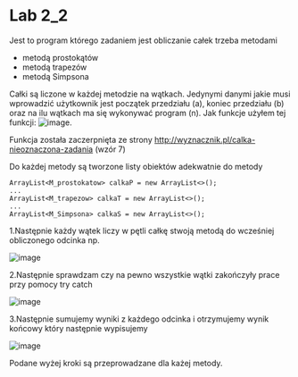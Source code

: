 # Lab 2_2

Jest to program którego zadaniem jest obliczanie całek trzeba metodami
- metodą prostokątów
- metodą trapezów
- metodą Simpsona

Całki są liczone w każdej metodzie na wątkach. Jedynymi danymi jakie musi wprowadzić
użytkownik jest początek przedziału (a), koniec przedziału (b) oraz na ilu wątkach 
ma się wykonywać program (n). Jak funkcje użyłem tej funkcji: 
![image](https://user-images.githubusercontent.com/80325475/140799284-e754d94d-5db2-4796-a604-805fa2c5f951.png). 

Funkcja została zaczerpnięta ze strony http://wyznacznik.pl/calka-nieoznaczona-zadania (wzór 7)

Do każdej metody są tworzone listy obiektów adekwatnie do metody
```
ArrayList<M_prostokatow> calkaP = new ArrayList<>();
...
ArrayList<M_trapezow> calkaT = new ArrayList<>();
...
ArrayList<M_Simpsona> calkaS = new ArrayList<>();

```

1.Następnie każdy wątek liczy w pętli całkę stwoją metodą do wcześniej obliczonego odcinka np.


![image](https://user-images.githubusercontent.com/80325475/140801644-a5a43d76-a3c8-4ece-923b-57ef162a9589.png)


2.Następnie sprawdzam czy na pewno wszystkie wątki zakończyły prace przy pomocy try catch


![image](https://user-images.githubusercontent.com/80325475/140801717-5f13f9a2-ee07-4aa0-ba6b-2d7579e1170d.png)


3.Następnie sumujemy wyniki z każdego odcinka i otrzymujemy wynik końcowy który następnie wypisujemy


![image](https://user-images.githubusercontent.com/80325475/140801870-c7f63d67-cea2-490c-9080-4896d0b93574.png)


Podane wyżej kroki są przeprowadzane dla każej metody.
